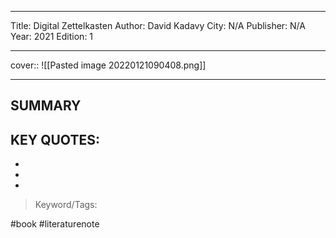 
---
Title: Digital Zettelkasten
Author: David Kadavy
City: N/A
Publisher: N/A
Year: 2021
Edition: 1

---

cover:: ![[Pasted image 20220121090408.png]]

---

## SUMMARY
>

## KEY QUOTES:
-
-
-


>Keyword/Tags: 

#book
#literaturenote